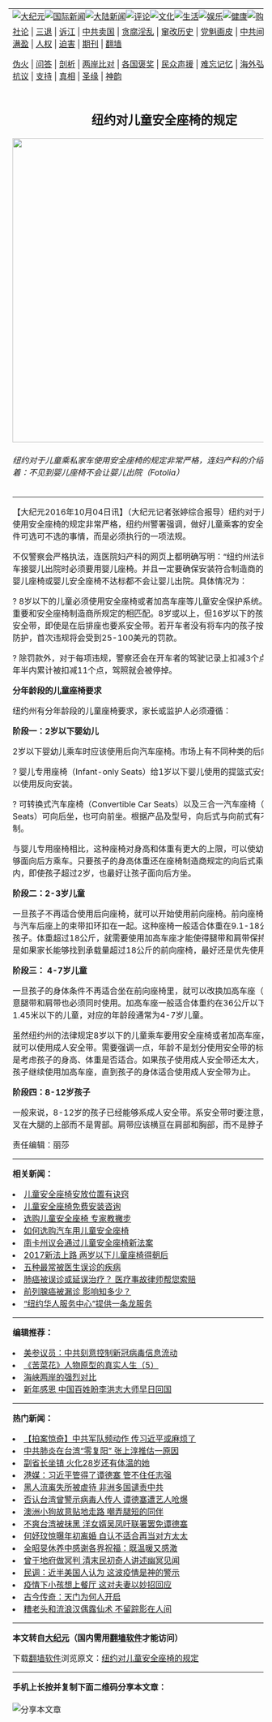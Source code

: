 <a name="1" id="1" target="_blank"></a><span id="1"></span>
<table align=center border="0"><tr><td colspan="2" VALIGN=TOP><a href="https://github.com/msn234/djy/blob/master/gb/nsc413.md#1"><img src="https://raw.githubusercontent.com/msn234/www/master/t/djy/1.jpg" title="大纪元"></a><a href="https://github.com/msn234/djy/blob/master/gb/n24hr.md#1"><img src="https://raw.githubusercontent.com/msn234/www/master/t/djy/3.jpg" title="国际新闻"></a><a href="https://github.com/msn234/djy/blob/master/gb/nsc413.md#1"><img src="https://raw.githubusercontent.com/msn234/www/master/t/djy/4.jpg" title="大陆新闻"></a><a href="https://github.com/msn234/djy/blob/master/gb/news392.md#1"><img src="https://raw.githubusercontent.com/msn234/www/master/t/djy/5.jpg" title="评论"></a><a href="https://github.com/msn234/djy/blob/master/gb/news2007.md#1"><img src="https://raw.githubusercontent.com/msn234/www/master/t/djy/6.jpg" title="文化"></a><a href="https://github.com/msn234/djy/blob/master/gb/news2008.md#1"><img src="https://raw.githubusercontent.com/msn234/www/master/t/djy/7.jpg" title="生活"></a><a href="https://github.com/msn234/djy/blob/master/gb/ncyule.md#1"><img src="https://raw.githubusercontent.com/msn234/www/master/t/djy/8.jpg" title="娱乐"></a><a href="https://github.com/msn234/djy/blob/master/gb/nsc1002.md#1"><img src="https://raw.githubusercontent.com/msn234/www/master/t/djy/9.jpg" title="健康"><a href="https://www.youlucky.com"><img src="https://raw.githubusercontent.com/msn234/www/master/t/djy/10.jpg" title="购物"></a><a href="https://donate.epochtimes.com/?utm_medium=epochtimes&utm_source=referral&utm_campaign=donate_button_djyarticleheader"><img src="https://raw.githubusercontent.com/msn234/www/master/t/djy/12.jpg" title="捐款"></a></td></tr>
<tr><td colspan="2" VALIGN=TOP><a target="_blank" href="https://github.com/msn234/djy/blob/master/gb/9p.md#1">社论</a> | <a target="_blank" href="https://github.com/msn234/djy/blob/master/gb/nf5657.md#1">三退</a> | <a target="_blank" href="https://github.com/msn234/djy/blob/master/gb/nf6124.md#1">诉江</a> | <a target="_blank" href="https://github.com/msn234/djy/blob/master/gb/nf1176117.md#1">中共卖国</a> | <a target="_blank" href="https://github.com/msn234/djy/blob/master/gb/nf5773.md#1">贪腐淫乱</a> | <a target="_blank" href="https://github.com/msn234/djy/blob/master/gb/nf1176115.md#1">窜改历史</a> | <a target="_blank" href="https://github.com/msn234/djy/blob/master/gb/nf1176107.md#1">党魁画皮</a> | <a target="_blank" href="https://github.com/msn234/djy/blob/master/gb/nf1320400.md#1">中共间谍</a> | <a target="_blank" href="https://github.com/msn234/djy/blob/master/gb/nf1176114.md#1">破坏传统</a> | <a target="_blank" href="https://github.com/msn234/ntdtv/blob/master/gb/prog447_1.md#1">恶贯满盈</a> | <a target="_blank" href="https://github.com/msn234/djy/blob/master/gb/ncid278.md#1">人权</a> | <a target="_blank" href="https://github.com/msn234/djy/blob/master/gb/nf1176111.md#1">迫害</a> | <a target="_blank" href="https://gitlab.com/szzdlab/mh-qikan/blob/master/README.md#1">期刊</a> | <a target="_blank" href="https://github.com/msn234/www/blob/master/README.md?zsrh#8">翻墙</a></p><p><a target="_blank" href="https://github.com/msn234/djy/blob/master/gb/nf5562.md#1">伪火</a> | <a target="_blank" href="https://github.com/msn234/djy/blob/master/gb/nf4378.md#1">问答</a> | <a target="_blank" href="https://github.com/msn234/djy/blob/master/gb/nf5792.md#1">剖析</a> | <a target="_blank" href="https://github.com/msn234/djy/blob/master/gb/nf5735.md#1">两岸比对</a> | <a target="_blank" href="https://github.com/msn234/djy/blob/master/gb/nf6119.md#1">各国褒奖</a> | <a target="_blank" href="https://github.com/msn234/djy/blob/master/gb/nf6120.md#1">民众声援</a> | <a target="_blank" href="https://github.com/msn234/djy/blob/master/gb/nf1188594.md#1">难忘记忆</a> | <a target="_blank" href="https://github.com/msn234/djy/blob/master/gb/nf3180.md#1">海外弘传</a> | <a target="_blank" href="https://github.com/msn234/djy/blob/master/gb/nf5410.md#1">万人上访</a> | <a target="_blank" href="https://github.com/msn234/ntdtv/blob/master/gb/prog1530_1.md#1">和平抗议</a> | <a target="_blank" href="https://github.com/msn234/djy/blob/master/gb/nf4386.md#1">支持</a> | <a target="_blank" href="https://github.com/msn234/djy/blob/master/gb/nf4389.md#1">真相</a> | <a target="_blank" href="https://github.com/msn234/djy/blob/master/gb/nf5790.md#1">圣缘</a> | <a target="_blank" href="https://github.com/msn234/djy/blob/master/gb/nf4786.md#1">神韵</a></td></tr>
<tr><td VALIGN=TOP width="626"><h2 align=center>纽约对儿童安全座椅的规定</h2>
<img width="600" src="https://i.epochtimes.com/assets/uploads/2016/10/Fotolia_23997516_Subscription_L-e1475603380976-600x355.jpg" />
<h6>纽约对于儿童乘私家车使用安全座椅的规定非常严格，连妇产科的介绍上都明确写着：不见到婴儿座椅不会让婴儿出院（Fotolia）
</h6>
<hr>
<p>【大纪元2016年10月04日讯】（大纪元记者张婷综合报导）纽约对于儿童乘私家车使用安全座椅的规定非常严格，纽约州警署强调，做好儿童乘客的安全保护并不是一件可选可不选的事情，而是必须执行的一项法规。</p>
<p>不仅警察会严格执法，连医院妇产科的网页上都明确写明：“纽约州法律规定，家长开车接婴儿出院时必须要用婴儿座椅。并且一定要确保安装符合制造商的说明。”不见到婴儿座椅或婴儿安全座椅不达标都不会让婴儿出院。具体情况为：</p>
<p>? 8岁以下的儿童必须使用安全座椅或者加高车座等<ahref="https://github.com/msn234/djy/blob/master/gb/tag/%E5%84%BF%E7%AB%A5%E5%AE%89%E5%85%A8.md#1">儿童安全</a>保护系统。儿童的身高体重要和安全座椅制造商所规定的相匹配。8岁或以上，但16岁以下的孩子必须要系好安全带，即使是在后排座也要系安全带。若开车者没有将车内的孩子按规定做好安全防护，首次违规将会受到25-100美元的罚款。</p>
<p>? 除罚款外，对于每项违规，警察还会在开车者的驾驶记录上扣减3个点。一旦你在一年半内累计被扣减11个点，驾照就会被停掉。</p>
<p><strong>分年龄段的<ahref="https://github.com/msn234/djy/blob/master/gb/tag/%E5%84%BF%E7%AB%A5%E5%BA%A7%E6%A4%85.md#1">儿童座椅</a>要求</strong></p>
<p>纽约州有分年龄段的<ahref="https://github.com/msn234/djy/blob/master/gb/tag/%E5%84%BF%E7%AB%A5%E5%BA%A7%E6%A4%85.md#1">儿童座椅</a>要求，家长或监护人必须遵循：</p>
<p><strong>阶段一：2岁以下婴幼儿</strong></p>
<p>2岁以下婴幼儿乘车时应该使用后向汽车座椅。市场上有不同种类的后向座椅：</p>
<p>? 婴儿专用座椅（Infant-only Seats）给1岁以下婴儿使用的提篮式安全座椅，仅可以使用反向安装。</p>
<p>? 可转换式汽车座椅（Convertible Car Seats）以及三合一汽车座椅（3-in-1 Car Seats）可向后坐，也可向前坐。根据产品及型号，向后式与向前式有不同的体重限制。</p>
<p>与婴儿专用座椅相比，这种座椅对身高和体重有更大的上限，可以使幼儿更长时间能够面向后方乘车。只要孩子的身高体重还在座椅制造商规定的向后式乘坐的范围之内，即使孩子超过2岁，也最好让孩子面向后方坐。</p>
<p><strong>阶段二：2-3岁儿童</strong></p>
<p>一旦孩子不再适合使用后向座椅，就可以开始使用前向座椅。前向座椅的安全带必须与汽车后座上的束带扣环扣在一起。这种座椅一般适合体重在9.1-18公斤的2-3岁的孩子。体重超过18公斤，就需要使用加高车座才能使得腿带和肩带保持正确位置。但是如果家长能够找到承载量超过18公斤的前向座椅，最好还是优先使用前向座椅。</p>
<p><strong>阶段三： 4-7岁儿童</strong></p>
<p>一旦孩子的身体条件不再适合坐在前向座椅里，就可以改换加高车座（Booster），注意腿带和肩带也必须同时使用。加高车座一般适合体重约在36公斤以下，身高在1.45米以下的儿童，对应的年龄段通常为4-7岁儿童。</p>
<p>虽然纽约州的法律规定8岁以下的儿童乘车要用安全座椅或者加高车座，8岁或者以上就可以使用成人安全带。需要强调一点，年龄不是划分使用安全带的标准，更重要的是考虑孩子的身高、体重是否适合。如果孩子使用成人安全带还太大，就应该尽量让孩子继续使用加高车座，直到孩子的身体适合使用成人安全带为止。</p>
<p><strong>阶段四：8-12岁孩子</strong></p>
<p>一般来说，8-12岁的孩子已经能够系成人安全带。系安全带时要注意，腿带应该交叉在大腿的上部而不是胃部。肩带应该横亘在肩部和胸部，而不是脖子或者脸。◇</p>
<p>责任编辑：丽莎</p>

<hr>


<strong>相关新闻：</strong>
<li><a href="https://github.com/msn234/djy/blob/master/gb/8/5/16/n2119371.md#1">儿童安全座椅安放位置有诀窍</a></li>
<li><a href="https://github.com/msn234/djy/blob/master/gb/9/9/14/n2656431.md#1">儿童安全座椅免费安装咨询</a></li>
<li><a href="https://github.com/msn234/djy/blob/master/gb/12/10/15/n3706209.md#1">选购儿童安全座椅  专家教撇步</a></li>
<li><a href="https://github.com/msn234/djy/blob/master/gb/13/4/11/n3844214.md#1">如何选购汽车用儿童安全座椅</a></li>
<li><a href="https://github.com/msn234/djy/blob/master/gb/16/3/11/n4659751.md#1">南卡州议会通过儿童安全座椅新法案</a></li>
<li><a href="https://github.com/msn234/djy/blob/master/gb/16/9/22/n8327624.md#1">2017新法上路 两岁以下儿童座椅得朝后</a></li>
<li><a href="https://github.com/msn234/djy/blob/master/gb/20/3/25/n11974616.md#1">五种最常被医生误诊的疾病</a></li>
<li><a href="https://github.com/msn234/djy/blob/master/gb/20/2/29/n11904323.md#1">肺癌被误诊或延误治疗？  医疗事故律师帮您索赔</a></li>
<li><a href="https://github.com/msn234/djy/blob/master/gb/20/2/5/n11847151.md#1">前列腺癌被漏诊 影响知多少？</a></li>
<li><a href="https://github.com/msn234/djy/blob/master/gb/20/1/15/n11796234.md#1">“纽约华人服务中心”提供一条龙服务</a></li>
<hr>


<strong>编辑推荐：</strong>
<li><a href="https://github.com/onzhi266/djy/blob/master/gb/20/2/22/n11887949.md#1">美参议员：中共刻意控制新冠病毒信息流动</a></li>
<li><a href="https://github.com/tsiac2612/djy/blob/master/gb/18/1/11/n10048859.md#1" target="_blank">《苦菜花》人物原型的真实人生（5）</a></li><li><a href="https://github.com/msn234/djy/blob/master/gb/8/12/18/n2367165.md?dfh#1" target="_blank">海峡两岸的强烈对比</a></li><li><a href="https://github.com/tsiac2612/djy/blob/master/gb/19/1/2/n10948448.md#1" target="_blank">新年感恩 中国百姓盼李洪志大师早日回国</a></li>
<hr>

<strong>热门新闻：</strong>
<li><a href="https://github.com/msn234/djy/blob/master/gb/20/4/13/n12025599.md#1">【拍案惊奇】中共军队频动作 传习近平或麻烦了</a></li>
<li><a href="https://github.com/msn234/djy/blob/master/gb/20/4/12/n12024410.md#1">中共肺炎在台湾“零复阳” 张上淳推估一原因</a></li>
<li><a href="https://github.com/msn234/djy/blob/master/gb/20/4/12/n12024074.md#1">副省长坐镇 火化28岁还有体温的她</a></li>
<li><a href="https://github.com/msn234/djy/blob/master/gb/20/4/12/n12025102.md#1">港媒：习近平管得了谭德塞 管不住任志强</a></li>
<li><a href="https://github.com/msn234/djy/blob/master/gb/20/4/12/n12024673.md#1">黑人流离失所被虐待 非洲多国谴责中共</a></li>
<li><a href="https://github.com/msn234/djy/blob/master/gb/20/4/11/n12023271.md#1">否认台湾曾警示病毒人传人 谭德塞遭艺人呛爆</a></li>
<li><a href="https://github.com/msn234/djy/blob/master/gb/20/4/12/n12023872.md#1">澳洲小狗故意贴地走路 嘲弄腿短的同伴</a></li>
<li><a href="https://github.com/msn234/djy/blob/master/gb/20/4/12/n12025294.md#1">不爽台湾被抹黑 洋女婿吴凤吁联署罢免谭德塞</a></li>
<li><a href="https://github.com/msn234/djy/blob/master/gb/20/4/13/n12025668.md#1">何妤玟惊曝年初离婚 自认不适合再当对方太太</a></li>
<li><a href="https://github.com/msn234/djy/blob/master/gb/20/4/11/n12022437.md#1">全昭旻休养中感谢各界祝福：既温暖又感激</a></li>
<li><a href="https://github.com/msn234/djy/blob/master/gb/20/4/11/n12023098.md#1">曾于地府做冥判 清末民初奇人讲述幽冥见闻</a></li>
<li><a href="https://github.com/msn234/djy/blob/master/gb/20/4/12/n12023749.md#1">民调：近半美国人认为 这波疫情是神的警示</a></li>
<li><a href="https://github.com/msn234/djy/blob/master/gb/20/4/11/n12021870.md#1">疫情下小孩想上餐厅 这对夫妻以妙招回应</a></li>
<li><a href="https://github.com/msn234/djy/blob/master/gb/20/4/12/n12024552.md#1">古今传奇：天门为何人开启</a></li>
<li><a href="https://github.com/msn234/djy/blob/master/gb/20/4/6/n12007147.md#1">糟老头和流浪汉偶露仙术  不留踪影在人间</a></li>
<hr>

<strong>本文转自<a href="https://www.epochtimes.com">大纪元</a>（国内需用<a href="https://github.com/msn234/www/blob/master/README.md#8">翻墙软件</a>才能访问）</strong><p>下载<a href="https://github.com/msn234/www/blob/master/README.md#8">翻墙软件</a>浏览原文：<a href="https://www.epochtimes.com/gb/16/10/4/n8363453.htm">纽约对儿童安全座椅的规定</a></p><hr>

<strong>手机上长按并复制下面二维码分享本文章：</strong><br><br><img src="http://d1p1.ip.zn2.us/v.php?action=qrcode&url=https://github.com/msn234/djy/blob/master/gb/16/10/4/n8363453.md%231" title="分享本文章"></td><td VALIGN=TOP><a href="https://github.com/msn234/djy/blob/master/gb/16/1/21/n4622075.md?dfh#1" target="_blank"><img src="https://raw.githubusercontent.com/msn234/djy/master/gb/300/wei-f1.jpg" title="中共的伪火骗局"  alt="中共的伪火骗局"></a><br><a href="https://github.com/msn234/www/blob/master/README.md?dfh#9" target="_blank"><img src="https://raw.githubusercontent.com/msn234/djy/master/gb/300/yong-h.jpg" title="永恒的见证"  alt="永恒的见证"></a><br><a href="https://github.com/msn234/djy/blob/master/gb/13/9/29/n3974789.md?dfh#1" target="_blank"><img src="https://raw.githubusercontent.com/msn234/djy/master/gb/300/shang-lnz.jpg" title="善良女子被中共投男牢"  alt="善良女子被中共投男牢"></a><br><a href="https://github.com/msn234/djy/blob/master/gb/16/3/16/n4663449.md?dfh#1" target="_blank"><img src="https://raw.githubusercontent.com/msn234/djy/master/gb/300/huo-z3.jpg" title="警卫目击活摘器官"  alt="警卫目击活摘器官"></a><br><a href="https://github.com/msn234/djy/blob/master/gb/16/8/7/n8177641.md?dfh#1" target="_blank"><img src="https://raw.githubusercontent.com/msn234/djy/master/gb/300/huo-z4.jpg" title="证人描述活摘恐怖"  alt="证人描述活摘恐怖"></a><br><a href="https://github.com/msn234/djy/blob/master/gb/10/4/19/n2881569.md?dfh#1" target="_blank"><img src="https://raw.githubusercontent.com/msn234/djy/master/gb/300/huo-z1.jpg" title="揭开活摘器官黑幕"  alt="揭开活摘器官黑幕"></a><br><a href="https://github.com/msn234/djy/blob/master/gb/10/11/7/n3077476.md?dfh#1" target="_blank"><img src="https://raw.githubusercontent.com/msn234/djy/master/gb/300/ma-ks.jpg" title="马克思的成魔之路"  alt="马克思的成魔之路"></a><br><a href="https://github.com/msn234/djy/blob/master/gb/14/6/9/n4173977.md?dfh#1" target="_blank"><img src="https://raw.githubusercontent.com/msn234/djy/master/gb/300/chang-zs.jpg" title="藏字石 蕴天机"  alt="藏字石 蕴天机"></a><br><a href="https://github.com/msn234/djy/blob/master/gb/18/5/10/n10381511.md?dfh#1" target="_blank"><img src="https://raw.githubusercontent.com/msn234/djy/master/gb/300/st1.jpg" title="关注3亿人三退"  alt="关注3亿人三退"></a><br><a href="https://github.com/msn234/djy/blob/master/gb/18/3/21/n10237682.md?dfh#1" target="_blank"><img src="https://raw.githubusercontent.com/msn234/djy/master/gb/300/jie-t.jpg" title="解体中共复兴中华"  alt="解体中共复兴中华"></a><br><a href="https://github.com/msn234/djy/blob/master/gb/9/2/9/n2422991.md?dfh#1" target="_blank"><img src="https://raw.githubusercontent.com/msn234/djy/master/gb/300/gao-zs.jpg" title="中共迫害良心律师"  alt="中共迫害良心律师"></a><br><a href="https://github.com/msn234/djy/blob/master/gb/18/12/9/n10900044.md?dfh#1" target="_blank"><img src="https://raw.githubusercontent.com/msn234/djy/master/gb/300/sj1.jpg" title="303万人举报江泽民"  alt="303万人举报江泽民"></a><br><a href="https://github.com/msn234/djy/blob/master/gb/18/8/28/n10672014.md?dfh#1" target="_blank"><img src="https://raw.githubusercontent.com/msn234/djy/master/gb/300/sj2.jpg" title="这些官员为何起诉江泽民"  alt="这些官员为何起诉江泽民"></a><br><a href="https://github.com/msn234/djy/blob/master/gb/8/12/18/n2367165.md?dfh#1" target="_blank"><img src="https://raw.githubusercontent.com/msn234/djy/master/gb/300/liangan.jpg" title="海峡两岸的强烈对比"  alt="海峡两岸的强烈对比"></a><br><a href="https://github.com/msn234/djy/blob/master/gb/15/12/10/n4593139.md?dfh#1" target="_blank"><img src="https://raw.githubusercontent.com/msn234/djy/master/gb/300/jia-ndzl.jpg" title="加拿大总理的贺信"  alt="加拿大总理的贺信"></a><br><a href="https://github.com/msn234/djy/blob/master/gb/11/6/17/n3289382.md?dfh#1" target="_blank"><img src="https://raw.githubusercontent.com/msn234/djy/master/gb/300/xiao-wd.jpg" title="探寻真相兼听则明"  alt="探寻真相兼听则明"></a><br><a href="https://github.com/msn234/djy/blob/master/gb/18/10/27/n10812623.md?dfh#1" target="_blank"><img src="https://raw.githubusercontent.com/msn234/djy/master/gb/300/yindu.jpg" title="印度媒体报道东方"  alt="印度媒体报道东方"></a><br><a href="https://github.com/msn234/djy/blob/master/gb/18/6/9/n10469652.md?dfh#1" target="_blank"><img src="https://raw.githubusercontent.com/msn234/djy/master/gb/300/xie-j.jpg" title="不一样的海外校园"  alt="不一样的海外校园"></a><br><a href="https://github.com/msn234/djy/blob/master/gb/7/4/5/n1669415.md?dfh#1" target="_blank"><img src="https://raw.githubusercontent.com/msn234/djy/master/gb/300/li-up.jpg" title="从大师到徒弟的传奇"  alt="从大师到徒弟的传奇"></a><br><a href="https://github.com/msn234/djy/blob/master/gb/17/5/26/n9191512.md?dfh#1" target="_blank"><img src="https://raw.githubusercontent.com/msn234/djy/master/gb/300/zfl2.jpg" title="亿万人与东方一本奇书"  alt="亿万人与东方一本奇书"></a><br><a href="https://github.com/msn234/djy/blob/master/gb/13/11/27/n4020290.md?dfh#1" target="_blank"><img src="https://raw.githubusercontent.com/msn234/djy/master/gb/300/zhen-h.jpg" title="大陆见不到的震撼场面"  alt="大陆见不到的震撼场面"></a><br><a href="https://github.com/msn234/djy/blob/master/gb/15/7/17/n4482910.md?dfh#1" target="_blank"><img src="https://raw.githubusercontent.com/msn234/djy/master/gb/300/dalu-sk.jpg" title="人心向善 大陆当初盛况"  alt="人心向善 大陆当初盛况"></a><br><a href="https://github.com/msn234/djy/blob/master/gb/19/1/5/n10955468.md?dfh#1" target="_blank"><img src="https://raw.githubusercontent.com/msn234/djy/master/gb/300/zfl1.jpg" title="追寻真理 这书讲什么"  alt="追寻真理 这书讲什么"></a><br><a href="https://github.com/msn234/www/blob/master/README.md?dfh#1" target="_blank"><img src="https://raw.githubusercontent.com/msn234/djy/master/gb/300/fq1.jpg" title="下载免费翻墙软件"  alt="下载免费翻墙软件"></a><br></td></tr></table>
